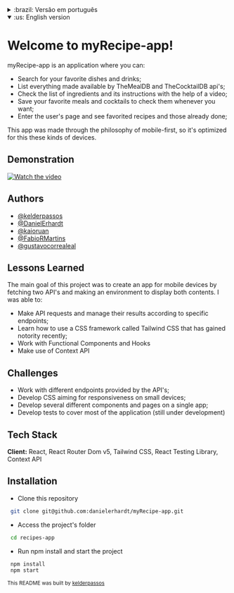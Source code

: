 <details>
  <summary>:brazil: Versão em português</summary>
  
# Bem vindos ao myRecipe-app!

 myRecipe-app é uma aplicação onde você pode: 
 - Procurar por seu prato ou coquetel favorito;
 - Listar tudo disponibilizado pelas api's TheMealDB e TheCocktailDB;
 - Checar a lista de ingredientes e suas instruções com o auxílio de vídeos;
 - Salvar seus pratos e coqueteis favoritos para checá-los sempre que quiser;
 - Acessar sua área de usuário e ver o histórico de receitas preparadas e favoritadas;
 
 Esta aplicação foi feita pensando dispositos móveis especialmente, então ela é otimitizada para estes tipos de aparelhos.


## Demonstração

 [![Watch the video]](https://user-images.githubusercontent.com/98183452/190434893-32b14eed-d5ef-4fb9-9743-e13fafd71ba1.mp4)


## Autores

- [@kelderpassos](https://www.github.com/kelderpassos)
- [@DanielErhardt](https://github.com/DanielErhardt)
- [@kaioruan](https://github.com/kaioruan)
- [@FabioRMartins](https://github.com/FabioRMartins)
- [@gustavocorrealeal](https://github.com/gustavocorrealeal)

## Lições aprendidas

O principal objetivo objetivo deste projeto foi criar uma aplicação voltada para dispositivos móveis
consultando duas api's e fazendo um ambiente para dispor ambos conteúdos. Fui capaz de:
- Fazer requisições às api's e gerenciar os resultados de acordo com endpoints específicos;
- Aprender a usar um framework de CSS chamado Tailwind CSS que tem ganhado notoriedade recentemente;
- Trabalhar com Componentes Funcionais e Hooks;
- Fazer uso de Context API;

## Desafios
- Trabalhar com os diferentes endpoints fornecidos pelas api's;
- Desenvolver CSS voltado para responsividade em dispositivos pequenos;
- Desenvolver diversos componentes e páginas diferentes em uma única aplicação;
- Desenvolver testes para cobrir a maior parte da aplicação (ainda em desenvolvimento);

## Tecnologias:
React, React Router Dom v5, Tailwind CSS, React Testing Library, Context API

## Instalação

- Clone este repositório

```bash
 git clone git@github.com:danielerhardt/myRecipe-app.git  
```
- Acesse a pasta do projeto

```bash
 cd recipes-app
```
- Rode npm install e inicie a aplicação

```bash
 npm install
 npm start
```
    
<sub>Este README foi construído por [kelderpassos](https://www.github.com/kelderpassos)</sub>
</details>

<details open>
  <summary>:us: English version</summary>
  
# Welcome to myRecipe-app!

 myRecipe-app is an application where you can: 
 - Search for your favorite dishes and drinks;
 - List everything made available by TheMealDB and TheCocktailDB api's;
 - Check the list of ingredients and its instructions with the help of a video;
 - Save your favorite meals and cocktails to check them whenever you want;
 - Enter the user's page and see favorited recipes and those already done;
 
 This app was made through the philosophy of mobile-first, so it's optimized for this these kinds of devices.

## Demonstration

 [![Watch the video](https://user-images.githubusercontent.com/98183452/190268802-5b92dbb4-4db6-4479-8b39-06aa9bb09fb0.png)](https://user-images.githubusercontent.com/98183452/190267838-d92c0f37-3bec-42dd-9999-3fa2adf0f960.mp4)


## Authors

- [@kelderpassos](https://www.github.com/kelderpassos)
- [@DanielErhardt](https://github.com/DanielErhardt)
- [@kaioruan](https://github.com/kaioruan)
- [@FabioRMartins](https://github.com/FabioRMartins)
- [@gustavocorrealeal](https://github.com/gustavocorrealeal)

## Lessons Learned

The main goal of this project was to create an app for mobile devices by fetching two API's 
and making an environment to display both contents. I was able to:
- Make API requests and manage their results according to specific endpoints;
- Learn how to use a CSS framework called Tailwind CSS that has gained notority recently;
- Work with Functional Components and Hooks
- Make use of Context API

## Challenges
- Work with different endpoints provided by the API's;
- Develop CSS aiming for responsiveness on small devices;
- Develop several different components and pages on a single app;
- Develop tests to cover most of the application (still under development)

## Tech Stack

**Client:** React, React Router Dom v5, Tailwind CSS, React Testing Library, Context API

## Installation

- Clone this repository

```bash
 git clone git@github.com:danielerhardt/myRecipe-app.git  
```
- Access the project's folder

```bash
 cd recipes-app 
```
- Run npm install and start the project

```bash
 npm install
 npm start
```

<sub>This README was built by [kelderpassos](https://www.github.com/kelderpassos)</sub>
</details>
    
